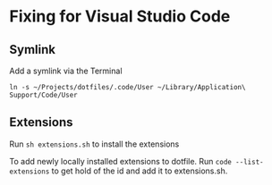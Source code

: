 # Fixing for Visual Studio Code

## Symlink

Add a symlink via the Terminal

`ln -s ~/Projects/dotfiles/.code/User ~/Library/Application\ Support/Code/User`

## Extensions

Run `sh extensions.sh` to install the extensions

To add newly locally installed extensions to dotfile. Run `code --list-extensions` to get hold of the id and add it to extensions.sh.
